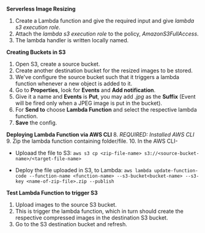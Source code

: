 **Serverless Image Resizing**

1. Create a Lambda function and give the required input and give _lambda s3 execution role_.
2. Attach the _lambda s3 execution role_ to the policy, _AmazonS3FullAccess_.
3. The lambda handler is written locally named.

**Creating Buckets in S3**
1. Open S3, create a source bucket.
2. Create another destination bucket for the resized images to be stored.
3. We've configure the source bucket such that it triggers a lambda function whenever a new object is added to it.
4. Go to **Properties**, look for **Events** and **Add notification**.
5. Give it a name and **Events** is **Put**, you may add _.jpg_ as the **Suffix** (Event will be fired only when a JPEG image is put in the bucket).
6. For **Send to** choose **Lambda Function** and select the respective lambda function.
7. **Save** the config.

**Deploying Lambda Function via AWS CLI**
8.  _REQUIRED: Installed AWS CLI_
9. Zip the lambda function containing folder/file.
10. In the AWS CLI- 

- Uploaad the file to S3: `aws s3 cp <zip-file-name> s3://<source-bucket-name>/<target-file-name>`

- Deploy the file uploaded in S3, to Lambda: `aws lambda update-function-code --function-name <function-name> --s3-bucket<bucket-name> --s3-key <name-of-zip-file>.zip --publish`

**Test Lambda Function to trigger S3**
1. Upload images to the source S3 bucket.
2. This is trigger the lambda function, which in turn should create the respective compressed images in the destination S3 bucket.
3. Go to the S3 destination bucket and refresh.